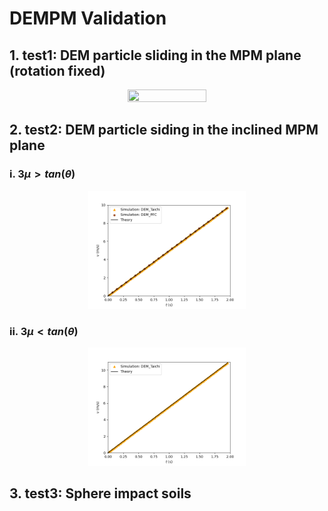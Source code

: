# DEMPM Validation

## 1. test1: DEM particle sliding in the MPM plane (rotation fixed)
<p align="center">
  <img src="[https://github.com/Yihao-Shi/ti-DEMPM/blob/main/Validation/DEM/Figure2_1.png](https://github.com/Yihao-Shi/ti-DEMPM/blob/main/Validation/DEMPM/Figure1_1.png)" width="50%" height="50%" />
</p>

## 2. test2: DEM particle siding in the inclined MPM plane
### i. $3\mu > tan(\theta)$
<p align="center">
  <img src="https://github.com/Yihao-Shi/ti-DEMPM/blob/main/Validation/DEM/Figure2_1.png" width="50%" height="50%" />
</p>

### ii. $3\mu < tan(\theta)$
<p align="center">
  <img src="https://github.com/Yihao-Shi/ti-DEMPM/blob/main/Validation/DEM/Figure2_2.png" width="50%" height="50%" />
</p>

## 3. test3: Sphere impact soils
